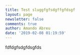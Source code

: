 ```yaml
---
title: Test sluggfgfsdgffgfdsgf
layout: page
newsletter: false
comments: true
author: Amando Abreu
date: '2019-02-08 01:19:59'
---
```

fdfdgfsdgfdsgfds
